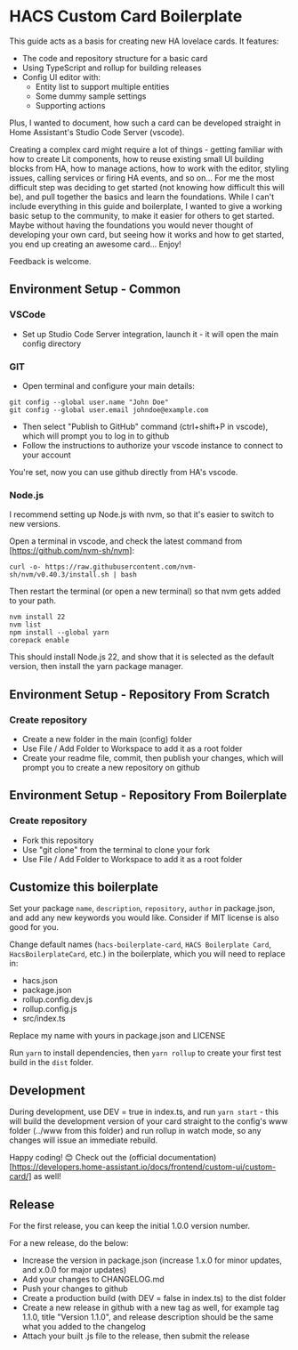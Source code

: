 # HACS Custom Card Boilerplate

This guide acts as a basis for creating new HA lovelace cards. It features:

- The code and repository structure for a basic card
- Using TypeScript and rollup for building releases
- Config UI editor with:
  - Entity list to support multiple entities
  - Some dummy sample settings
  - Supporting actions

Plus, I wanted to document, how such a card can be developed straight in Home Assistant's Studio Code Server (vscode).

Creating a complex card might require a lot of things - getting familiar with how to create Lit components, how to reuse existing small UI building blocks from HA, how to manage actions, how to work with the editor, styling issues, calling services or firing HA events, and so on... For me the most difficult step was deciding to get started (not knowing how difficult this will be), and pull together the basics and learn the foundations. While I can't include everything in this guide and boilerplate, I wanted to give a working basic setup to the community, to make it easier for others to get started. Maybe without having the foundations you would never thought of developing your own card, but seeing how it works and how to get started, you end up creating an awesome card... Enjoy!

Feedback is welcome.

## Environment Setup - Common

### VSCode

- Set up Studio Code Server integration, launch it - it will open the main config directory

### GIT

- Open terminal and configure your main details:

```
git config --global user.name "John Doe"
git config --global user.email johndoe@example.com
```

- Then select "Publish to GitHub" command (ctrl+shift+P in vscode), which will prompt you to log in to github
- Follow the instructions to authorize your vscode instance to connect to your account

You're set, now you can use github directly from HA's vscode.

### Node.js

I recommend setting up Node.js with nvm, so that it's easier to switch to new versions.

Open a terminal in vscode, and check the latest command from [https://github.com/nvm-sh/nvm]:

```
curl -o- https://raw.githubusercontent.com/nvm-sh/nvm/v0.40.3/install.sh | bash
```

Then restart the terminal (or open a new terminal) so that nvm gets added to your path.

```
nvm install 22
nvm list
npm install --global yarn
corepack enable
```

This should install Node.js 22, and show that it is selected as the default version, then install the yarn package manager.

## Environment Setup - Repository From Scratch

### Create repository

- Create a new folder in the main (config) folder
- Use File / Add Folder to Workspace to add it as a root folder
- Create your readme file, commit, then publish your changes, which will prompt you to create a new repository on github

## Environment Setup - Repository From Boilerplate

### Create repository

- Fork this repository 
- Use "git clone" from the terminal to clone your fork
- Use File / Add Folder to Workspace to add it as a root folder

## Customize this boilerplate

Set your package `name`, `description`, `repository`, `author` in package.json, and add any new keywords you would like. Consider if MIT license is also good for you.

Change default names (`hacs-boilerplate-card`, `HACS Boilerplate Card`, `HacsBoilerplateCard`, etc.) in the boilerplate, which you will need to replace in:

- hacs.json
- package.json
- rollup.config.dev.js
- rollup.config.js
- src/index.ts

Replace my name with yours in package.json and LICENSE

Run `yarn` to install dependencies, then `yarn rollup` to create your first test build in the `dist` folder.

## Development

During development, use DEV = true in index.ts, and run `yarn start` - this will build the development version of your card straight to the config's www folder (../www from this folder) and run rollup in watch mode, so any changes will issue an immediate rebuild.

Happy coding! 😊 Check out the (official documentation)[https://developers.home-assistant.io/docs/frontend/custom-ui/custom-card/] as well!

## Release

For the first release, you can keep the initial 1.0.0 version number.

For a new release, do the below:

- Increase the version in package.json (increase 1.x.0 for minor updates, and x.0.0 for major updates)
- Add your changes to CHANGELOG.md
- Push your changes to github
- Create a production build (with DEV = false in index.ts) to the dist folder
- Create a new release in github with a new tag as well, for example tag 1.1.0, title "Version 1.1.0", and release description should be the same what you added to the changelog
- Attach your built .js file to the release, then submit the release
